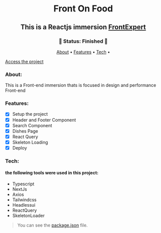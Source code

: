 <h1 align="center" href> Front On Food</h1>
<h2 align="center"> This is a Reactjs immersion <a href="https://imersaofx.danieldcs.com/">FrontExpert</a>
</h2>

<h3 align="center">
  🚀 Status: Finished 🚀
</h3>

<p align="center">
 <a href="#about">About</a> •
 <a href="#features">Features</a> • 
 <a href="#tech">Tech</a> • 
</p>

[Access the project](https://front-on-food-nu.vercel.app/)

### About:
This is a Front-end immersion thats is focused in design and performance Front-end

### Features:

- [x] Setup the project
- [x] Header and Footer Component
- [x] Search Component
- [x] Dishes Page
- [x] React Query
- [x] Skeleton Loading
- [x] Deploy

### Tech:
#### the following tools were used in this project:

- Typescript
- NextJs
- Axios
- Tailwindcss
- Headlessui
- ReactQuery
- SkeletonLoader

> You can see the [package.json](https://github.com/gustavosgdev/Front-on-food/blob/main/package.json) file.
